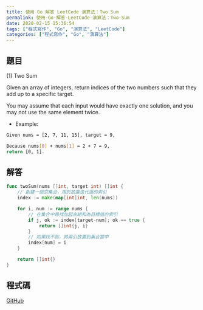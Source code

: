 ```yaml
---
title: 使用 Go 解答 LeetCode 演算法：Two Sum
permalink: 使用-Go-解答-LeetCode-演算法：Two-Sum
date: 2020-02-15 15:36:54
tags: ["程式寫作", "Go", "演算法", "LeetCode"]
categories: ["程式寫作", "Go", "演算法"]
---
```


## 題目

(1) Two Sum

Given an array of integers, return indices of the two numbers such that they add up to a specific target.

You may assume that each input would have exactly one solution, and you may not use the same element twice.

- Example:

```BASH
Given nums = [2, 7, 11, 15], target = 9,

Because nums[0] + nums[1] = 2 + 7 = 9,
return [0, 1].
```

## 解答

```GO
func twoSum(nums []int, target int) []int {
	// 創建一個空集合，用於放置迭代過的索引
	index := make(map[int]int, len(nums))

	for i, num := range nums {
		// 在集合中尋找加起來總和為目標值的索引
		if j, ok := index[target-num]; ok == true {
			return []int{j, i}
		}
		// 如果找不到，將索引放置到集合當中
		index[num] = i
	}

	return []int{}
}
```

## 程式碼

[GitHub](https://github.com/memochou1993/leetcode-in-go)
